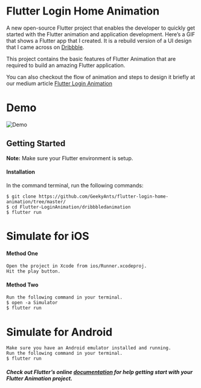 
# Flutter Login Home Animation 

A new open-source Flutter project that enables the developer to quickly get started with the Flutter animation and application development. Here’s a GIF that shows a Flutter app that I created. It is a rebuild version of a UI design that I came across on [Dribbble](https://dribbble.com/shots/1945593-Login-Home-Screen).

This project contains the basic features of Flutter Animation that are required to build an amazing Flutter application.

You can also checkout the flow of animation and steps to design it briefly at our medium article [Flutter Login Animation](https://blog.geekyants.com/flutter-login-animation-ab3e6ed4bd19)

# Demo
![Demo](https://github.com/GeekyAnts/flutter-login-home-animation/blob/master/dribbbledanimation/ScreenGif/Login_Animation.gif)

## Getting Started
**Note:** Make sure your Flutter environment is setup.

#### Installation

In the command terminal, run the following commands:

    $ git clone https://github.com/GeekyAnts/flutter-login-home-animation/tree/master/
    $ cd Flutter-LoginAnimation/dribbbledanimation
    $ flutter run

# Simulate for iOS
#### Method One
    
    Open the project in Xcode from ios/Runner.xcodeproj.
    Hit the play button.

#### Method Two

    Run the following command in your terminal.
    $ open -a Simulator
    $ flutter run

# Simulate for Android

    Make sure you have an Android emulator installed and running.
    Run the following command in your terminal.
    $ flutter run

##### Check out Flutter’s online [documentation](http://flutter.io/) for help getting start with your Flutter Animation project.
                                                                                              